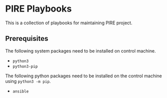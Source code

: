 # PIRE Playbooks
This is a collection of playbooks for maintaining PIRE project.

## Prerequisites

The following system packages need to be installed on control machine.

* `python3`
* `python3-pip`

The following python packages need to be installed on the control machine using `python3 -m pip`.

* `ansible`

